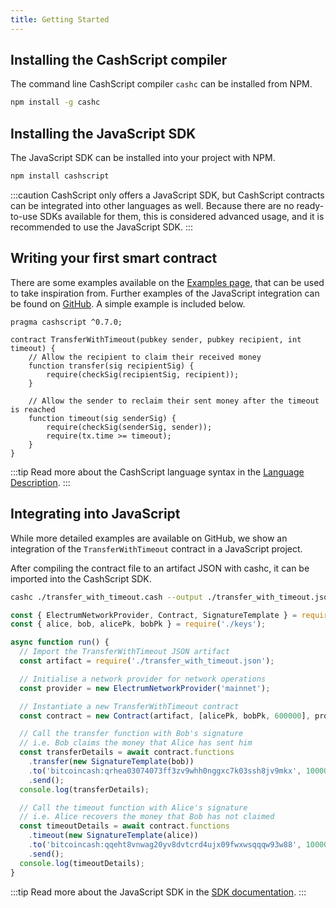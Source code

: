 ```yaml
---
title: Getting Started
---
```


## Installing the CashScript compiler
The command line CashScript compiler `cashc` can be installed from NPM.

```bash
npm install -g cashc
```

## Installing the JavaScript SDK
The JavaScript SDK can be installed into your project with NPM.

```bash
npm install cashscript
```

:::caution
CashScript only offers a JavaScript SDK, but CashScript contracts can be integrated into other languages as well. Because there are no ready-to-use SDKs available for them, this is considered advanced usage, and it is recommended to use the JavaScript SDK.
:::

## Writing your first smart contract
There are some examples available on the [Examples page](/docs/language/examples), that can be used to take inspiration from. Further examples of the JavaScript integration can be found on [GitHub](https://github.com/Bitcoin-com/cashscript/tree/master/examples). A simple example is included below.

```solidity
pragma cashscript ^0.7.0;

contract TransferWithTimeout(pubkey sender, pubkey recipient, int timeout) {
    // Allow the recipient to claim their received money
    function transfer(sig recipientSig) {
        require(checkSig(recipientSig, recipient));
    }

    // Allow the sender to reclaim their sent money after the timeout is reached
    function timeout(sig senderSig) {
        require(checkSig(senderSig, sender));
        require(tx.time >= timeout);
    }
}
```

:::tip
Read more about the CashScript language syntax in the [Language Description](/docs/language/contracts).
:::

## Integrating into JavaScript
While more detailed examples are available on GitHub, we show an integration of the `TransferWithTimeout` contract in a JavaScript project.

After compiling the contract file to an artifact JSON with cashc, it can be imported into the CashScript SDK.

```bash
cashc ./transfer_with_timeout.cash --output ./transfer_with_timeout.json
```

```javascript
const { ElectrumNetworkProvider, Contract, SignatureTemplate } = require('cashscript');
const { alice, bob, alicePk, bobPk } = require('./keys');

async function run() {
  // Import the TransferWithTimeout JSON artifact
  const artifact = require('./transfer_with_timeout.json');

  // Initialise a network provider for network operations
  const provider = new ElectrumNetworkProvider('mainnet');

  // Instantiate a new TransferWithTimeout contract
  const contract = new Contract(artifact, [alicePk, bobPk, 600000], provider);

  // Call the transfer function with Bob's signature
  // i.e. Bob claims the money that Alice has sent him
  const transferDetails = await contract.functions
    .transfer(new SignatureTemplate(bob))
    .to('bitcoincash:qrhea03074073ff3zv9whh0nggxc7k03ssh8jv9mkx', 10000)
    .send();
  console.log(transferDetails);

  // Call the timeout function with Alice's signature
  // i.e. Alice recovers the money that Bob has not claimed
  const timeoutDetails = await contract.functions
    .timeout(new SignatureTemplate(alice))
    .to('bitcoincash:qqeht8vnwag20yv8dvtcrd4ujx09fwxwsqqqw93w88', 10000)
    .send();
  console.log(timeoutDetails);
}
```

:::tip
Read more about the JavaScript SDK in the [SDK documentation](/docs/sdk/instantiation).
:::

